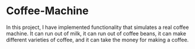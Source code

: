 # Coffee-Machine
In this project, I have implemented functionality that simulates a real coffee machine. It can run out of milk, it can run out of coffee beans, it can make different varieties of coffee, and it can take the money for making a coffee.
